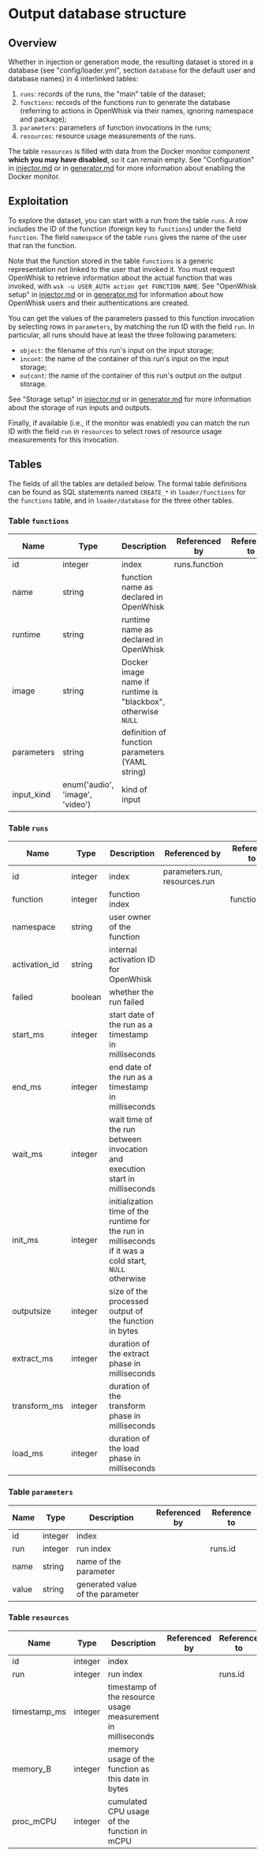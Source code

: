 # Output database structure

## Overview

Whether in injection or generation mode, the resulting dataset is stored in a database (see "config/loader.yml", section `database` for the default user and database names) in 4 interlinked tables:

 1. `runs`: records of the runs, the "main" table of the dataset;
 2. `functions`: records of the functions run to generate the database (referring to actions in OpenWhisk via their names, ignoring namespace and package);
 4. `parameters`: parameters of function invocations in the runs;
 5. `resources`: resource usage measurements of the runs.

The table `resources` is filled with data from the Docker monitor component **which you may have disabled**, so it can remain empty. See "Configuration" in [injector.md](injector.md) or in [generator.md](generator.md) for more information about enabling the Docker monitor.

## Exploitation

To explore the dataset, you can start with a run from the table `runs`. A row includes the ID of the function (foreign key to `functions`) under the field `function`. The field `namespace` of the table `runs` gives the name of the user that ran the function.

Note that the function stored in the table `functions` is a generic representation not linked to the user that invoked it. You must request OpenWhisk to retrieve information about the actual function that was invoked, with `wsk -u USER_AUTH action get FUNCTION_NAME`. See "OpenWhisk setup" in [injector.md](injector.md) or in [generator.md](generator.md) for information about how OpenWhisk users and their authentications are created.

You can get the values of the parameters passed to this function invocation by selecting rows in `parameters`, by matching the run ID with the field `run`. In particular, all runs should have at least the three following parameters:

 * `object`: the filename of this run's input on the input storage;
 * `incont`: the name of the container of this run's input on the input storage;
 * `outcont`: the name of the container of this run's output on the output storage.

See "Storage setup" in [injector.md](injector.md) or in [generator.md](generator.md) for more information about the storage of run inputs and outputs.

Finally, if available (i.e., if the monitor was enabled) you can match the run ID with the field `run` in `resources` to select rows of resource usage measurements for this invocation.

## Tables

The fields of all the tables are detailed below. The formal table definitions can be found as SQL statements named `CREATE_*` in `loader/functions` for the `functions` table, and in `loader/database` for the three other tables.

### Table `functions`

| Name | Type | Description | Referenced by | Reference to |
|---|---|---|---|---|
| id | integer | index | runs.function |  |
| name | string | function name as declared in OpenWhisk |  |  |
| runtime | string | runtime name as declared in OpenWhisk |  |  |
| image | string | Docker image name if runtime is "blackbox", otherwise `NULL` |  |  |
| parameters | string | definition of function parameters (YAML string) |  |  |
| input_kind | enum('audio', 'image', 'video') | kind of input | | |

### Table `runs`

| Name | Type | Description | Referenced by | Reference to |
|---|---|---|---|---|
| id | integer | index | parameters.run, resources.run |  |
| function | integer | function index |  |  functions.id |
| namespace | string | user owner of the function | | |
| activation_id | string | internal activation ID for OpenWhisk |  |  |
| failed | boolean | whether the run failed |  |  |
| start_ms | integer | start date of the run as a timestamp in milliseconds |  |  |
| end_ms | integer | end date of the run as a timestamp in milliseconds |  |  |
| wait_ms | integer | wait time of the run between invocation and execution start in milliseconds |  |  |
| init_ms | integer | initialization time of the runtime for the run in milliseconds if it was a cold start, `NULL` otherwise |  |  |
| outputsize | integer | size of the processed output of the function in bytes |  |  |
| extract_ms | integer | duration of the extract phase in milliseconds | | |
| transform_ms | integer | duration of the transform phase in milliseconds | | |
| load_ms | integer | duration of the load phase in milliseconds | | |

### Table `parameters`

| Name | Type | Description | Referenced by | Reference to |
|---|---|---|---|---|
| id | integer | index |  |  |
| run | integer | run index  |  | runs.id |
| name | string | name of the parameter |  |  |
| value | string | generated value of the parameter |  |  |

### Table `resources`

| Name | Type | Description | Referenced by | Reference to |
|---|---|---|---|---|
| id | integer | index |  |  |
| run | integer | run index |  | runs.id |
| timestamp_ms | integer | timestamp of the resource usage measurement in milliseconds |  |  |
| memory_B | integer | memory usage of the function as this date in bytes |  |  |
| proc_mCPU | integer | cumulated CPU usage of the function in mCPU |  |  |
